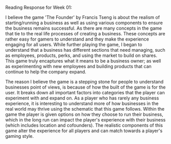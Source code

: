 Reading Response for Week 01:

I believe the game 'The Founder' by Francis Tseng is about the realism of starting/running a business as well as using various 
components to ensure the business remains successful. As there are many concepts in the game that tie to the real life processes of
creating a business. These concepts are rather easy for gamers to understand and they make the experience engaging for all users. 
While further playing the game, I began to understand that a business has different sections that need managing, such as employees,
products, perks, and using the market to build on shares. This game truly encaptures what it means to be a business owner; as well
as experimenting with new employees and building products that can continue to help the company expand. 

The reason I believe the game is a stepping stone for people to understand businesses point of views, is because of how the built of 
the game is for the user. It breaks down all important factors into categories that the player can experiment with and expand on. As a
player who has rarely any business experience, it is interesting to understand more of how businesses in the real world may thrive
using the schematic that this game follows. Within the game the player is given options on how they choose to run their business, 
which in the long run can impact the player's experience with their business (which includes location and cofounders). The realistic
components of this game alter the experience for all players and can match towards a player's gaming style.
